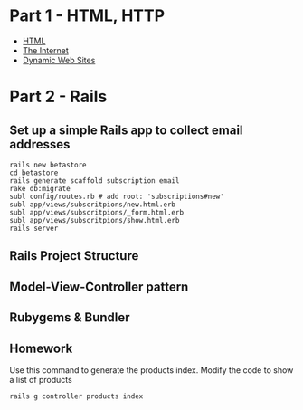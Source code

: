 # Part 1 - HTML, HTTP

* [HTML](http://pjb3.github.io/back-end-web-development/02_html_and_rails/html)
* [The Internet](http://pjb3.github.io/back-end-web-development/02_html_and_rails/internet)
* [Dynamic Web Sites](http://pjb3.github.io/back-end-web-development/02_html_and_rails/dynamc_web_sites)

# Part 2 - Rails

## Set up a simple Rails app to collect email addresses

    rails new betastore
    cd betastore
    rails generate scaffold subscription email
    rake db:migrate
    subl config/routes.rb # add root: 'subscriptions#new'
    subl app/views/subscritpions/new.html.erb
    subl app/views/subscritpions/_form.html.erb
    subl app/views/subscritpions/show.html.erb
    rails server

## Rails Project Structure

## Model-View-Controller pattern

## Rubygems & Bundler

## Homework

Use this command to generate the products index. Modify the code to show a list of products

    rails g controller products index